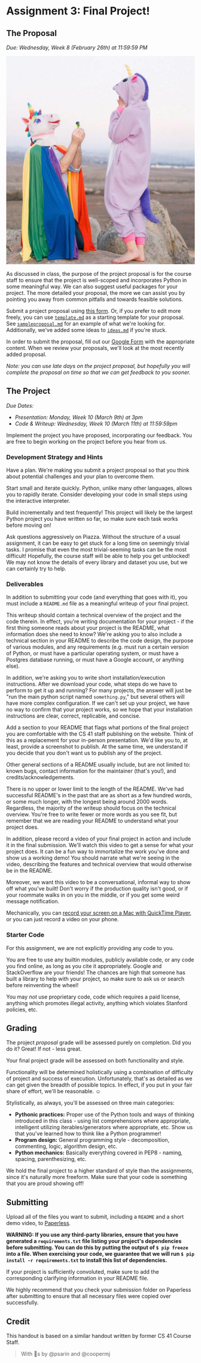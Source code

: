 # Assignment 3: Final Project!

## The Proposal

*Due: Wednesday, Week 8 (February 26th) at 11:59:59 PM*

<p align="center">
	<img src="proposal.png" style="max-width: 100%" alt="A person dressed in a unicorn head, proposing to another person wearing a unicorn onesie." />
</p>

As discussed in class, the purpose of the project proposal is for the course staff to ensure that the project is well-scoped and incorporates Python in some meaningful way. We can also suggest useful packages for your project. The more detailed your proposal, the more we can assist you by pointing you away from common pitfalls and towards feasible solutions.

Submit a project proposal using [this form](https://forms.gle/nYR7wvhEa6K7m8A79). Or, if you prefer to edit more freely, you can use [`template.md`](template.md) as a starting template for your proposal. See [`sampleproposal.md`](sampleproposal.md) for an example of what we're looking for. Additionally, we've added some ideas to [`ideas.md`](ideas.md) if you're stuck.

In order to submit the proposal, fill out our [Google Form](https://forms.gle/nYR7wvhEa6K7m8A79) with the appropriate content. When we review your proposals, we'll look at the most recently added proposal.

*Note: you can use late days on the project proposal, but hopefully you will complete the proposal on time so that we can get feedback to you sooner.*

## The Project

*Due Dates:*

* *Presentation: Monday, Week 10 (March 9th) at 3pm*
* *Code & Writeup: Wednesday, Week 10 (March 11th) at 11:59:59pm*

Implement the project you have proposed, incorporating our feedback. You are free to begin working on the project before you hear from us.

### Development Strategy and Hints

Have a plan. We're making you submit a project proposal so that you think about potential challenges and your plan to overcome them.

Start small and iterate quickly. Python, unlike many other languages, allows you to rapidly iterate. Consider developing your code in small steps using the interactive interpreter.

Build incrementally and test frequently! This project will likely be the largest Python project you have written so far, so make sure each task works before moving on!

Ask questions aggressively on Piazza. Without the structure of a usual assignment, it can be easy to get stuck for a long time on seemingly trivial tasks. I promise that even the most trivial-seeming tasks can be the most difficult! Hopefully, the course staff will be able to help you get unblocked! We may not know the details of every library and dataset you use, but we can certainly try to help.

### Deliverables

In addition to submitting your code (and everything that goes with it), you must include a `README.md` file as a meaningful writeup of your final project.

This writeup should contain a technical overview of the project and the code therein. In effect, you're writing documentation for your project - if the first thing someone reads about your project is the README, what information does she need to know? We're asking you to also include a technical section in your README to describe the code design, the purpose of various modules, and any requirements (e.g. must run a certain version of Python, or must have a particular operating system, or must have a Postgres database running, or must have a Google account, or anything else).

In addition, we're asking you to write short installation/execution instructions. After we download your code, what steps do we have to perform to get it up and running? For many projects, the answer will just be "run the main python script named `something.py`," but several others will have more complex configuration. If we can't set up your project, we have no way to confirm that your project works, so we hope that your installation instructions are clear, correct, replicable, and concise.

Add a section to your README that flags what portions of the final project you are comfortable with the CS 41 staff publishing on the website. Think of this as a replacement for your in-person presentation. We'd like you to, at least, provide a screenshot to publish. At the same time, we understand if you decide that you don't want us to publish any of the project.

Other general sections of a README usually include, but are not limited to: known bugs, contact information for the maintainer (that's you!), and credits/acknowledgements.

There is no upper or lower limit to the length of the README. We've had successful README's in the past that are as short as a few hundred words, or some much longer, with the longest being around 2000 words. Regardless, the majority of the writeup should focus on the technical overview. You're free to write fewer or more words as you see fit, but remember that we are reading your README to understand what your project does.

In addition, please record a video of your final project in action and include it in the final submission. We'll watch this video to get a sense for what your project does. It can be a fun way to immortalize the work you've done and show us a working demo! You should narrate what we're seeing in the video, describing the features and technical overview that would otherwise be in the README.

Moreover, we want this video to be a conversational, informal way to show off what you've built! Don't worry if the production quality isn't good, or if your roommate walks in on you in the middle, or if you get some weird message notification.

Mechanically, you can [record your screen on a Mac with QuickTime Player](https://support.apple.com/en-us/HT201066#record), or you can just record a video on your phone.

### Starter Code

For this assignment, we are not explicitly providing any code to you.

You are free to use any builtin modules, publicly available code, or any code you find online, as long as you cite it appropriately. Google and StackOverflow are your friends! The chances are high that someone has built a library to help with your project, so make sure to ask us or search before reinventing the wheel!

You may *not* use proprietary code, code which requires a paid license, anything which promotes illegal activity, anything which violates Stanford policies, etc.

## Grading

The project *proposal* grade will be assessed purely on completion. Did you do it? Great! If not - less great. 

Your final project grade will be assessed on both functionality and style.

Functionality will be determined holistically using a combination of difficulty of project and success of execution. Unfortunately, that's as detailed as we can get given the breadth of possible topics. In effect, if you put in your fair share of effort, we'll be reasonable. ☺️

Stylistically, as always, you'll be assessed on three main categories:

* **Pythonic practices:** Proper use of the Python tools and ways of thinking introduced in this class - using list comprehensions where appropriate, intelligent utilizing iterables/generators where appropriate, etc. Show us that you've learned how to think like a Python programmer!
* **Program design:** General programming style - decomposition, commenting, logic, algorithm design, etc.
* **Python mechanics:** Basically everything covered in PEP8 - naming, spacing, parenthesizing, etc.

We hold the final project to a higher standard of style than the assignments, since it's naturally more freeform. Make sure that your code is something that you are proud showing off!

## Submitting

Upload all of the files you want to submit, including a `README` and a short demo video, to [Paperless](https://paperless.stanford.edu).

**WARNING: If you use any third-party libraries, ensure that you have generated a `requirements.txt` file listing your project's dependencies before submitting. You can do this by putting the output of `$ pip freeze` into a file. When exercising your code, we guarantee that we will run `$ pip install -r requirements.txt` to install this list of dependencies.**

If your project is sufficiently convoluted, make sure to add the corresponding clarifying information in your README file.

We highly recommend that you check your submission folder on Paperless after submitting to ensure that all necessary files were copied over successfully.

## Credit
This handout is based on a similar handout written by former CS 41 Course Staff.

> With &#129412;s by @psarin and @coopermj
